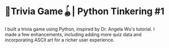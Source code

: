 # 🧩Trivia Game🪀| Python Tinkering #1

I built a trivia game using Python, inspired by Dr. Angela Wu's tutorial. I made a few enhancements, including adding more quiz data and incorporating ASCII art for a richer user experience.
